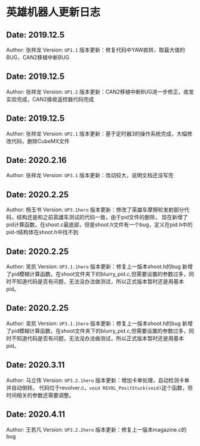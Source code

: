 # 英雄机器人更新日志

## Date:         2019.12.5

Author:     张祥龙
Version:    `UP1.1`
版本更新：修复代码中YAW疯转，取最大值的BUG，CAN2移植中断BUG

## Date:         2019.12.5

Author:     张祥龙
Version:    `UP1.2`
版本更新：CAN2移植中断BUG进一步修正，收发实验完成，CAN2接收遥控器代码完成

## Date:         2019.12.5

Author:     张祥龙
Version:    `UP2.1`
版本更新：基于定时器3的操作系统完成，大幅修改代码，删除CubeMX文件

## Date:         2020.2.16

Author:     张祥龙
Version:    `UP3.1`
版本更新：改动较大，说明文档还没写完

## Date:         2020.2.25

Author:     杨玉书
Version:    `UP3.1hero`
版本更新：修改了英雄车摩擦轮发射部分代码，结构还是和之前英雄车测试的代码一致，由于pid文件的删除，
现在新增了pid计算函数，在shoot.c最底部，但是shoot.h文件有一个bug，定义在pid.h中的pid-t结构体在shoot.h中找不到

## Date:         2020.2.25

Author:     吴凯
Version:    `UP3.1.1hero`
版本更新：修复上一版本shoot.h的bug
新增了pid模糊计算函数，在shoot文件夹下的blurry_pid.c,但需要设置的参数过多，同时不知道代码是否有问题，无法没办法做测试，所以正式版本暂时还是用基本pid。

## Date:         2020.2.25

Author:     吴凯
Version:    `UP3.1.1hero`
版本更新：修复上一版本shoot.h的bug
新增了pid模糊计算函数，在shoot文件夹下的blurry_pid.c,但需要设置的参数过多，同时不知道代码是否有问题，无法没办法做测试，所以正式版本暂时还是用基本pid。

## Date:         2020.3.11

Author:     马立伟
Version:    `UP3.2.1hero`
版本更新：增加卡单处理，自动检测卡单并自动倒转。
代码位于revolver.c，`void REVOL_PositStuck(void)`这个函数，但时间相关的参数还需要调整。

## Date:         2020.4.11

Author:     王若凡
Version:      `UP3.2.2hero`
版本更新：修复上一版本magazine.c的bug